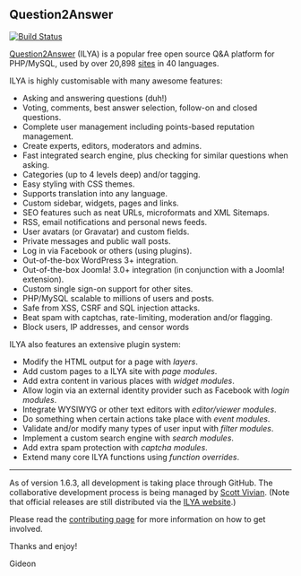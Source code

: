 Question2Answer
-----------------------------

[![Build Status](https://travis-ci.org/q2a/question2answer.png?branch=dev)](https://travis-ci.org/q2a/question2answer/branches)

[Question2Answer][ILYA] (ILYA) is a popular free open source Q&A platform for PHP/MySQL, used by over 20,898 [sites] in 40 languages.

ILYA is highly customisable with many awesome features:

- Asking and answering questions (duh!)
- Voting, comments, best answer selection, follow-on and closed questions.
- Complete user management including points-based reputation management.
- Create experts, editors, moderators and admins.
- Fast integrated search engine, plus checking for similar questions when asking.
- Categories (up to 4 levels deep) and/or tagging.
- Easy styling with CSS themes.
- Supports translation into any language.
- Custom sidebar, widgets, pages and links.
- SEO features such as neat URLs, microformats and XML Sitemaps.
- RSS, email notifications and personal news feeds.
- User avatars (or Gravatar) and custom fields.
- Private messages and public wall posts.
- Log in via Facebook or others (using plugins).
- Out-of-the-box WordPress 3+ integration.
- Out-of-the-box Joomla! 3.0+ integration (in conjunction with a Joomla! extension).
- Custom single sign-on support for other sites.
- PHP/MySQL scalable to millions of users and posts.
- Safe from XSS, CSRF and SQL injection attacks.
- Beat spam with captchas, rate-limiting, moderation and/or flagging.
- Block users, IP addresses, and censor words

ILYA also features an extensive plugin system:

- Modify the HTML output for a page with *layers*.
- Add custom pages to a ILYA site with *page modules*.
- Add extra content in various places with *widget modules*.
- Allow login via an external identity provider such as Facebook with *login modules*.
- Integrate WYSIWYG or other text editors with *editor/viewer modules*.
- Do something when certain actions take place with *event modules*.
- Validate and/or modify many types of user input with *filter modules*.
- Implement a custom search engine with *search modules*.
- Add extra spam protection with *captcha modules*.
- Extend many core ILYA functions using *function overrides*.


----------


As of version 1.6.3, all development is taking place through GitHub. The collaborative development process is being managed by [Scott Vivian][1]. (Note that official releases are still distributed via the [ILYA website][ILYA].)

Please read the [contributing page][2] for more information on how to get involved.


Thanks and enjoy!

Gideon


[ILYA]: http://www.question2answer.org/
[1]: http://www.question2answer.org/ilya/user/Scott
[2]: https://github.com/q2a/question2answer/blob/master/CONTRIBUTING.md
[sites]: http://www.question2answer.org/sites.php
